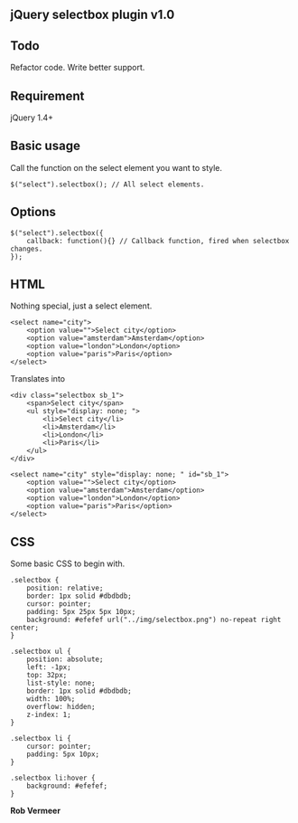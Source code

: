 ## jQuery selectbox plugin v1.0

## Todo
Refactor code. 
Write better support.

## Requirement
jQuery 1.4+

## Basic usage
Call the function on the select element you want to style.

	$("select").selectbox(); // All select elements.

## Options

	$("select").selectbox({
		callback: function(){} // Callback function, fired when selectbox changes.
	});

## HTML

Nothing special, just a select element.

	<select name="city">
		<option value="">Select city</option>
		<option value="amsterdam">Amsterdam</option>
		<option value="london">London</option>
		<option value="paris">Paris</option>
	</select>

Translates into

	<div class="selectbox sb_1">
		<span>Select city</span>
		<ul style="display: none; ">
			<li>Select city</li>
			<li>Amsterdam</li>
			<li>London</li>
			<li>Paris</li>
		</ul>
	</div>
	
	<select name="city" style="display: none; " id="sb_1">
		<option value="">Select city</option>
		<option value="amsterdam">Amsterdam</option>
		<option value="london">London</option>
		<option value="paris">Paris</option>
	</select>

## CSS

Some basic CSS to begin with.

	.selectbox {
		position: relative;
		border: 1px solid #dbdbdb;
		cursor: pointer;
		padding: 5px 25px 5px 10px;
		background: #efefef url("../img/selectbox.png") no-repeat right center;
	}

	.selectbox ul {
		position: absolute;
		left: -1px;
		top: 32px;
		list-style: none;
		border: 1px solid #dbdbdb;
		width: 100%;
		overflow: hidden;
		z-index: 1;
	}

	.selectbox li {
		cursor: pointer;
		padding: 5px 10px;
	}

	.selectbox li:hover {
		background: #efefef;
	}

**Rob Vermeer**
